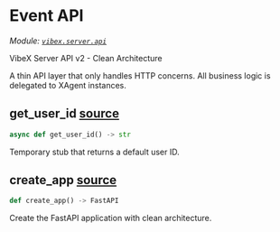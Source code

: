 # Event API

*Module: [`vibex.server.api`](https://github.com/dustland/vibex/blob/main/src/vibex/server/api.py)*

VibeX Server API v2 - Clean Architecture

A thin API layer that only handles HTTP concerns.
All business logic is delegated to XAgent instances.

## get_user_id <a href="https://github.com/dustland/vibex/blob/main/src/vibex/server/api.py#L28" class="source-link" title="View source code">source</a>

```python
async def get_user_id() -> str
```

Temporary stub that returns a default user ID.

## create_app <a href="https://github.com/dustland/vibex/blob/main/src/vibex/server/api.py#L35" class="source-link" title="View source code">source</a>

```python
def create_app() -> FastAPI
```

Create the FastAPI application with clean architecture.
